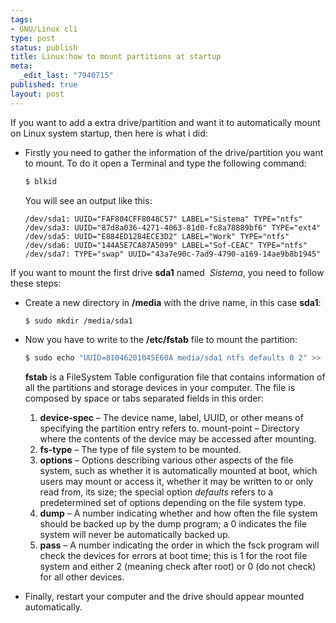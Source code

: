 ```yaml
--- 
tags: 
- GNU/Linux cli
type: post
status: publish
title: Linux:how to mount partitions at startup
meta: 
  _edit_last: "7940715"
published: true
layout: post
---
```

If you want to add a extra drive/partition and want it to automatically mount on Linux system startup,
 then here is what i did:
 
 * Firstly you need to gather the information of the drive/partition you want to mount. 
 To do it open a Terminal and type the following command:
 
    ```bash
    $ blkid
    ```

    You will see an output like this:
    
    ```
    /dev/sda1: UUID="FAF804CFF8048C57" LABEL="Sistema" TYPE="ntfs"
    /dev/sda3: UUID="87d8a036-4271-4063-81d0-fc8a78889bf6" TYPE="ext4"
    /dev/sda5: UUID="E884ED1284ECE3D2" LABEL="Work" TYPE="ntfs"
    /dev/sda6: UUID="144A5E7CA87A5099" LABEL="Sof-CEAC" TYPE="ntfs"
    /dev/sda7: TYPE="swap" UUID="43a7e90c-7ad9-4790-a169-14ae9b8b1945"
    ```

If you want to mount the first drive **sda1** named  *Sistema*, you need to follow these steps:

* Create a new directory in **/media** with the drive name, in this case **sda1**:

    ```bash
    $ sudo mkdir /media/sda1
    ```

* Now you have to write to the **/etc/fstab** file to mount the partition:
 
    ```bash
    $ sudo echo "UUID=81046201045E60A media/sda1 ntfs defaults 0 2" >> /etc/fstab
    ```

    **fstab** is a FileSystem Table configuration file that contains information of all the partitions and
     storage devices in your computer. The file is composed by space or tabs separated fields in this order:
     
     1. **device-spec** – The device name, label, UUID, or other means of specifying the partition entry refers to.
                           mount-point – Directory where the contents of the device may be accessed after mounting.
     2. **fs-type** – The type of file system to be mounted.
     3. **options** – Options describing various other aspects of the file system, such as whether it is automatically mounted at boot,
                      which users may mount or access it, whether it may be written to or only read from, its size;
                      the special option *defaults* refers to a predetermined set of options depending on the file system type.
     4. **dump** – A number indicating whether and how often the file system should be backed up by the dump program;
                   a 0 indicates the file system will never be automatically backed up.
     5. **pass** – A number indicating the order in which the fsck program will check the devices for errors at boot time; 
                   this is 1 for the root file system and either 2 (meaning check after root) or 0 (do not check) for all other devices.

* Finally, restart your computer and the drive should appear mounted automatically.
